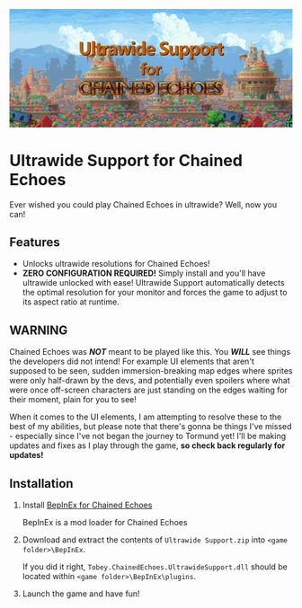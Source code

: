 ![Ultrawide Support for Chained Echoes](assets/hero.png)

# Ultrawide Support for Chained Echoes

Ever wished you could play Chained Echoes in ultrawide? Well, now you can!

## Features

-   Unlocks ultrawide resolutions for Chained Echoes!
-   **ZERO CONFIGURATION REQUIRED!** Simply install and you'll have ultrawide unlocked with ease! Ultrawide Support automatically detects the optimal resolution for your monitor and forces the game to adjust to its aspect ratio at runtime.

## WARNING

Chained Echoes was **_NOT_** meant to be played like this. You **_WILL_** see things the developers did not intend! For example UI elements that aren't supposed to be seen, sudden immersion-breaking map edges where sprites were only half-drawn by the devs, and potentially even spoilers where what were once off-screen characters are just standing on the edges waiting for their moment, plain for you to see!

When it comes to the UI elements, I am attempting to resolve these to the best of my abilities, but please note that there's gonna be things I've missed - especially since I've not began the journey to Tormund yet! I'll be making updates and fixes as I play through the game, **so check back regularly for updates!**

## Installation

1. Install [BepInEx for Chained Echoes](https://github.com/toebeann/BepInEx.ChainedEchoes)

    BepInEx is a mod loader for Chained Echoes

2. Download and extract the contents of `Ultrawide Support.zip` into `<game folder>\BepInEx`.

    If you did it right, `Tobey.ChainedEchoes.UltrawideSupport.dll` should be located within `<game folder>\BepInEx\plugins`.

3. Launch the game and have fun!
